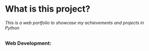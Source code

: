 # What is this project?
###### This is a web portfolio to showcase my achievements and projects in Python
### Web Development:
